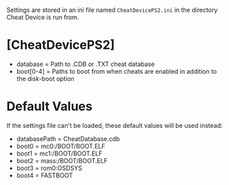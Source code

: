 Settings are stored in an ini file named `CheatDevicePS2.ini` in the directory Cheat Device is run from.
# [CheatDevicePS2]
* database = Path to .CDB or .TXT cheat database
* boot[0-4] = Paths to boot from when cheats are enabled in addition to the disk-boot option

# Default Values
If the settings file can't be loaded, these default values will be used instead:
* databasePath = CheatDatabase.cdb
* boot0 = mc0:/BOOT/BOOT.ELF
* boot1 = mc1:/BOOT/BOOT.ELF
* boot2 = mass:/BOOT/BOOT.ELF
* boot3 = rom0:OSDSYS
* boot4 = FASTBOOT
